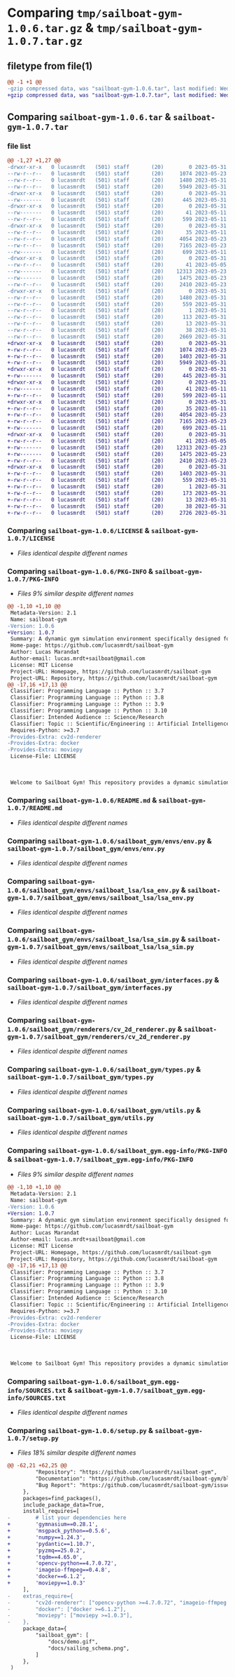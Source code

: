 # Comparing `tmp/sailboat-gym-1.0.6.tar.gz` & `tmp/sailboat-gym-1.0.7.tar.gz`

## filetype from file(1)

```diff
@@ -1 +1 @@
-gzip compressed data, was "sailboat-gym-1.0.6.tar", last modified: Wed May 31 07:37:43 2023, max compression
+gzip compressed data, was "sailboat-gym-1.0.7.tar", last modified: Wed May 31 07:44:17 2023, max compression
```

## Comparing `sailboat-gym-1.0.6.tar` & `sailboat-gym-1.0.7.tar`

### file list

```diff
@@ -1,27 +1,27 @@
-drwxr-xr-x   0 lucasmrdt   (501) staff       (20)        0 2023-05-31 07:37:43.972480 sailboat-gym-1.0.6/
--rw-r--r--   0 lucasmrdt   (501) staff       (20)     1074 2023-05-23 13:44:12.000000 sailboat-gym-1.0.6/LICENSE
--rw-r--r--   0 lucasmrdt   (501) staff       (20)     1480 2023-05-31 07:37:43.972102 sailboat-gym-1.0.6/PKG-INFO
--rw-r--r--   0 lucasmrdt   (501) staff       (20)     5949 2023-05-31 06:34:03.000000 sailboat-gym-1.0.6/README.md
-drwxr-xr-x   0 lucasmrdt   (501) staff       (20)        0 2023-05-31 07:37:43.962147 sailboat-gym-1.0.6/sailboat_gym/
--rw-------   0 lucasmrdt   (501) staff       (20)      445 2023-05-31 07:35:45.000000 sailboat-gym-1.0.6/sailboat_gym/__init__.py
-drwxr-xr-x   0 lucasmrdt   (501) staff       (20)        0 2023-05-31 07:37:43.966914 sailboat-gym-1.0.6/sailboat_gym/envs/
--rw-------   0 lucasmrdt   (501) staff       (20)       41 2023-05-11 14:46:14.000000 sailboat-gym-1.0.6/sailboat_gym/envs/__init__.py
--rw-r--r--   0 lucasmrdt   (501) staff       (20)      599 2023-05-11 15:47:26.000000 sailboat-gym-1.0.6/sailboat_gym/envs/env.py
-drwxr-xr-x   0 lucasmrdt   (501) staff       (20)        0 2023-05-31 07:37:43.970166 sailboat-gym-1.0.6/sailboat_gym/envs/sailboat_lsa/
--rw-r--r--   0 lucasmrdt   (501) staff       (20)       35 2023-05-11 14:43:54.000000 sailboat-gym-1.0.6/sailboat_gym/envs/sailboat_lsa/__init__.py
--rw-r--r--   0 lucasmrdt   (501) staff       (20)     4054 2023-05-23 08:29:42.000000 sailboat-gym-1.0.6/sailboat_gym/envs/sailboat_lsa/lsa_env.py
--rw-r--r--   0 lucasmrdt   (501) staff       (20)     7165 2023-05-23 08:33:00.000000 sailboat-gym-1.0.6/sailboat_gym/envs/sailboat_lsa/lsa_sim.py
--rw-------   0 lucasmrdt   (501) staff       (20)      699 2023-05-11 15:38:32.000000 sailboat-gym-1.0.6/sailboat_gym/interfaces.py
-drwxr-xr-x   0 lucasmrdt   (501) staff       (20)        0 2023-05-31 07:37:43.971660 sailboat-gym-1.0.6/sailboat_gym/renderers/
--rw-r--r--   0 lucasmrdt   (501) staff       (20)       41 2023-05-05 10:46:33.000000 sailboat-gym-1.0.6/sailboat_gym/renderers/__init__.py
--rw-------   0 lucasmrdt   (501) staff       (20)    12313 2023-05-23 08:55:36.000000 sailboat-gym-1.0.6/sailboat_gym/renderers/cv_2d_renderer.py
--rw-------   0 lucasmrdt   (501) staff       (20)     1475 2023-05-23 13:57:54.000000 sailboat-gym-1.0.6/sailboat_gym/types.py
--rw-r--r--   0 lucasmrdt   (501) staff       (20)     2410 2023-05-23 13:57:59.000000 sailboat-gym-1.0.6/sailboat_gym/utils.py
-drwxr-xr-x   0 lucasmrdt   (501) staff       (20)        0 2023-05-31 07:37:43.966283 sailboat-gym-1.0.6/sailboat_gym.egg-info/
--rw-r--r--   0 lucasmrdt   (501) staff       (20)     1480 2023-05-31 07:37:43.000000 sailboat-gym-1.0.6/sailboat_gym.egg-info/PKG-INFO
--rw-r--r--   0 lucasmrdt   (501) staff       (20)      559 2023-05-31 07:37:43.000000 sailboat-gym-1.0.6/sailboat_gym.egg-info/SOURCES.txt
--rw-r--r--   0 lucasmrdt   (501) staff       (20)        1 2023-05-31 07:37:43.000000 sailboat-gym-1.0.6/sailboat_gym.egg-info/dependency_links.txt
--rw-r--r--   0 lucasmrdt   (501) staff       (20)      113 2023-05-31 07:37:43.000000 sailboat-gym-1.0.6/sailboat_gym.egg-info/requires.txt
--rw-r--r--   0 lucasmrdt   (501) staff       (20)       13 2023-05-31 07:37:43.000000 sailboat-gym-1.0.6/sailboat_gym.egg-info/top_level.txt
--rw-r--r--   0 lucasmrdt   (501) staff       (20)       38 2023-05-31 07:37:43.972534 sailboat-gym-1.0.6/setup.cfg
--rw-r--r--   0 lucasmrdt   (501) staff       (20)     2669 2023-05-31 07:37:14.000000 sailboat-gym-1.0.6/setup.py
+drwxr-xr-x   0 lucasmrdt   (501) staff       (20)        0 2023-05-31 07:44:17.620280 sailboat-gym-1.0.7/
+-rw-r--r--   0 lucasmrdt   (501) staff       (20)     1074 2023-05-23 13:44:12.000000 sailboat-gym-1.0.7/LICENSE
+-rw-r--r--   0 lucasmrdt   (501) staff       (20)     1403 2023-05-31 07:44:17.620133 sailboat-gym-1.0.7/PKG-INFO
+-rw-r--r--   0 lucasmrdt   (501) staff       (20)     5949 2023-05-31 06:34:03.000000 sailboat-gym-1.0.7/README.md
+drwxr-xr-x   0 lucasmrdt   (501) staff       (20)        0 2023-05-31 07:44:17.617346 sailboat-gym-1.0.7/sailboat_gym/
+-rw-------   0 lucasmrdt   (501) staff       (20)      445 2023-05-31 07:44:10.000000 sailboat-gym-1.0.7/sailboat_gym/__init__.py
+drwxr-xr-x   0 lucasmrdt   (501) staff       (20)        0 2023-05-31 07:44:17.618535 sailboat-gym-1.0.7/sailboat_gym/envs/
+-rw-------   0 lucasmrdt   (501) staff       (20)       41 2023-05-11 14:46:14.000000 sailboat-gym-1.0.7/sailboat_gym/envs/__init__.py
+-rw-r--r--   0 lucasmrdt   (501) staff       (20)      599 2023-05-11 15:47:26.000000 sailboat-gym-1.0.7/sailboat_gym/envs/env.py
+drwxr-xr-x   0 lucasmrdt   (501) staff       (20)        0 2023-05-31 07:44:17.619277 sailboat-gym-1.0.7/sailboat_gym/envs/sailboat_lsa/
+-rw-r--r--   0 lucasmrdt   (501) staff       (20)       35 2023-05-11 14:43:54.000000 sailboat-gym-1.0.7/sailboat_gym/envs/sailboat_lsa/__init__.py
+-rw-r--r--   0 lucasmrdt   (501) staff       (20)     4054 2023-05-23 08:29:42.000000 sailboat-gym-1.0.7/sailboat_gym/envs/sailboat_lsa/lsa_env.py
+-rw-r--r--   0 lucasmrdt   (501) staff       (20)     7165 2023-05-23 08:33:00.000000 sailboat-gym-1.0.7/sailboat_gym/envs/sailboat_lsa/lsa_sim.py
+-rw-------   0 lucasmrdt   (501) staff       (20)      699 2023-05-11 15:38:32.000000 sailboat-gym-1.0.7/sailboat_gym/interfaces.py
+drwxr-xr-x   0 lucasmrdt   (501) staff       (20)        0 2023-05-31 07:44:17.619774 sailboat-gym-1.0.7/sailboat_gym/renderers/
+-rw-r--r--   0 lucasmrdt   (501) staff       (20)       41 2023-05-05 10:46:33.000000 sailboat-gym-1.0.7/sailboat_gym/renderers/__init__.py
+-rw-------   0 lucasmrdt   (501) staff       (20)    12313 2023-05-23 08:55:36.000000 sailboat-gym-1.0.7/sailboat_gym/renderers/cv_2d_renderer.py
+-rw-------   0 lucasmrdt   (501) staff       (20)     1475 2023-05-23 13:57:54.000000 sailboat-gym-1.0.7/sailboat_gym/types.py
+-rw-r--r--   0 lucasmrdt   (501) staff       (20)     2410 2023-05-23 13:57:59.000000 sailboat-gym-1.0.7/sailboat_gym/utils.py
+drwxr-xr-x   0 lucasmrdt   (501) staff       (20)        0 2023-05-31 07:44:17.618165 sailboat-gym-1.0.7/sailboat_gym.egg-info/
+-rw-r--r--   0 lucasmrdt   (501) staff       (20)     1403 2023-05-31 07:44:17.000000 sailboat-gym-1.0.7/sailboat_gym.egg-info/PKG-INFO
+-rw-r--r--   0 lucasmrdt   (501) staff       (20)      559 2023-05-31 07:44:17.000000 sailboat-gym-1.0.7/sailboat_gym.egg-info/SOURCES.txt
+-rw-r--r--   0 lucasmrdt   (501) staff       (20)        1 2023-05-31 07:44:17.000000 sailboat-gym-1.0.7/sailboat_gym.egg-info/dependency_links.txt
+-rw-r--r--   0 lucasmrdt   (501) staff       (20)      173 2023-05-31 07:44:17.000000 sailboat-gym-1.0.7/sailboat_gym.egg-info/requires.txt
+-rw-r--r--   0 lucasmrdt   (501) staff       (20)       13 2023-05-31 07:44:17.000000 sailboat-gym-1.0.7/sailboat_gym.egg-info/top_level.txt
+-rw-r--r--   0 lucasmrdt   (501) staff       (20)       38 2023-05-31 07:44:17.620331 sailboat-gym-1.0.7/setup.cfg
+-rw-r--r--   0 lucasmrdt   (501) staff       (20)     2726 2023-05-31 07:43:54.000000 sailboat-gym-1.0.7/setup.py
```

### Comparing `sailboat-gym-1.0.6/LICENSE` & `sailboat-gym-1.0.7/LICENSE`

 * *Files identical despite different names*

### Comparing `sailboat-gym-1.0.6/PKG-INFO` & `sailboat-gym-1.0.7/PKG-INFO`

 * *Files 9% similar despite different names*

```diff
@@ -1,10 +1,10 @@
 Metadata-Version: 2.1
 Name: sailboat-gym
-Version: 1.0.6
+Version: 1.0.7
 Summary: A dynamic gym simulation environment specifically designed for sailboats.
 Home-page: https://github.com/lucasmrdt/sailboat-gym
 Author: Lucas Marandat
 Author-email: lucas.mrdt+sailboat@gmail.com
 License: MIT License
 Project-URL: Homepage, https://github.com/lucasmrdt/sailboat-gym
 Project-URL: Repository, https://github.com/lucasmrdt/sailboat-gym
@@ -17,16 +17,13 @@
 Classifier: Programming Language :: Python :: 3.7
 Classifier: Programming Language :: Python :: 3.8
 Classifier: Programming Language :: Python :: 3.9
 Classifier: Programming Language :: Python :: 3.10
 Classifier: Intended Audience :: Science/Research
 Classifier: Topic :: Scientific/Engineering :: Artificial Intelligence
 Requires-Python: >=3.7
-Provides-Extra: cv2d-renderer
-Provides-Extra: docker
-Provides-Extra: moviepy
 License-File: LICENSE
 
 
 
 Welcome to Sailboat Gym! This repository provides a dynamic simulation environment specifically designed for sailboats. With Sailboat Gym, you can explore and experiment with different control algorithms and strategies in a realistic virtual sailing environment.
```

### Comparing `sailboat-gym-1.0.6/README.md` & `sailboat-gym-1.0.7/README.md`

 * *Files identical despite different names*

### Comparing `sailboat-gym-1.0.6/sailboat_gym/envs/env.py` & `sailboat-gym-1.0.7/sailboat_gym/envs/env.py`

 * *Files identical despite different names*

### Comparing `sailboat-gym-1.0.6/sailboat_gym/envs/sailboat_lsa/lsa_env.py` & `sailboat-gym-1.0.7/sailboat_gym/envs/sailboat_lsa/lsa_env.py`

 * *Files identical despite different names*

### Comparing `sailboat-gym-1.0.6/sailboat_gym/envs/sailboat_lsa/lsa_sim.py` & `sailboat-gym-1.0.7/sailboat_gym/envs/sailboat_lsa/lsa_sim.py`

 * *Files identical despite different names*

### Comparing `sailboat-gym-1.0.6/sailboat_gym/interfaces.py` & `sailboat-gym-1.0.7/sailboat_gym/interfaces.py`

 * *Files identical despite different names*

### Comparing `sailboat-gym-1.0.6/sailboat_gym/renderers/cv_2d_renderer.py` & `sailboat-gym-1.0.7/sailboat_gym/renderers/cv_2d_renderer.py`

 * *Files identical despite different names*

### Comparing `sailboat-gym-1.0.6/sailboat_gym/types.py` & `sailboat-gym-1.0.7/sailboat_gym/types.py`

 * *Files identical despite different names*

### Comparing `sailboat-gym-1.0.6/sailboat_gym/utils.py` & `sailboat-gym-1.0.7/sailboat_gym/utils.py`

 * *Files identical despite different names*

### Comparing `sailboat-gym-1.0.6/sailboat_gym.egg-info/PKG-INFO` & `sailboat-gym-1.0.7/sailboat_gym.egg-info/PKG-INFO`

 * *Files 9% similar despite different names*

```diff
@@ -1,10 +1,10 @@
 Metadata-Version: 2.1
 Name: sailboat-gym
-Version: 1.0.6
+Version: 1.0.7
 Summary: A dynamic gym simulation environment specifically designed for sailboats.
 Home-page: https://github.com/lucasmrdt/sailboat-gym
 Author: Lucas Marandat
 Author-email: lucas.mrdt+sailboat@gmail.com
 License: MIT License
 Project-URL: Homepage, https://github.com/lucasmrdt/sailboat-gym
 Project-URL: Repository, https://github.com/lucasmrdt/sailboat-gym
@@ -17,16 +17,13 @@
 Classifier: Programming Language :: Python :: 3.7
 Classifier: Programming Language :: Python :: 3.8
 Classifier: Programming Language :: Python :: 3.9
 Classifier: Programming Language :: Python :: 3.10
 Classifier: Intended Audience :: Science/Research
 Classifier: Topic :: Scientific/Engineering :: Artificial Intelligence
 Requires-Python: >=3.7
-Provides-Extra: cv2d-renderer
-Provides-Extra: docker
-Provides-Extra: moviepy
 License-File: LICENSE
 
 
 
 Welcome to Sailboat Gym! This repository provides a dynamic simulation environment specifically designed for sailboats. With Sailboat Gym, you can explore and experiment with different control algorithms and strategies in a realistic virtual sailing environment.
```

### Comparing `sailboat-gym-1.0.6/sailboat_gym.egg-info/SOURCES.txt` & `sailboat-gym-1.0.7/sailboat_gym.egg-info/SOURCES.txt`

 * *Files identical despite different names*

### Comparing `sailboat-gym-1.0.6/setup.py` & `sailboat-gym-1.0.7/setup.py`

 * *Files 18% similar despite different names*

```diff
@@ -62,21 +62,25 @@
         "Repository": "https://github.com/lucasmrdt/sailboat-gym",
         "Documentation": "https://github.com/lucasmrdt/sailboat-gym/blob/main/DOCUMENTATION.md",
         "Bug Report": "https://github.com/lucasmrdt/sailboat-gym/issues",
     },
     packages=find_packages(),
     include_package_data=True,
     install_requires=[
-        # list your dependencies here
+        'gymnasium==0.28.1',
+        'msgpack_python==0.5.6',
+        'numpy==1.24.3',
+        'pydantic==1.10.7',
+        'pyzmq==25.0.2',
+        'tqdm==4.65.0',
+        'opencv-python==4.7.0.72',
+        'imageio-ffmpeg==0.4.8',
+        'docker==6.1.2',
+        'moviepy==1.0.3'
     ],
-    extras_require={
-        "cv2d-renderer": ["opencv-python >=4.7.0.72", "imageio-ffmpeg >=0.4.8"],
-        "docker": ["docker >=6.1.2"],
-        "moviepy": ["moviepy >=1.0.3"],
-    },
     package_data={
         "sailboat_gym": [
             "docs/demo.gif",
             "docs/sailing_schema.png",
         ]
     },
 )
```


